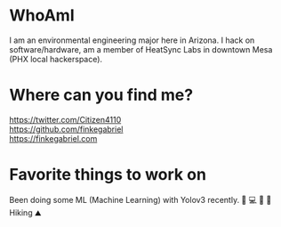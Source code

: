 # WhoAmI
I am an environmental engineering major here in Arizona. I hack on software/hardware, am a member of HeatSync Labs in downtown Mesa (PHX local hackerspace). 

# Where can you find me?

https://twitter.com/Citizen4110 <br />
https://github.com/finkegabriel <br />
https://finkegabriel.com

# Favorite things to work on

Been doing some ML (Machine Learning) with Yolov3 recently. 🦀 💻 🐬 🐘 <br />
Hiking ⛰